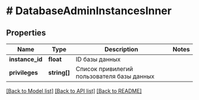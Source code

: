 # # DatabaseAdminInstancesInner

## Properties

Name | Type | Description | Notes
------------ | ------------- | ------------- | -------------
**instance_id** | **float** | ID базы данных |
**privileges** | **string[]** | Список привилегий пользователя базы данных |

[[Back to Model list]](../../README.md#models) [[Back to API list]](../../README.md#endpoints) [[Back to README]](../../README.md)
